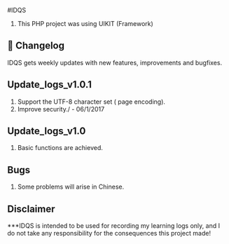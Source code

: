 #IDQS
1. This PHP project was using UIKIT (Framework)

## :scroll: Changelog
IDQS gets weekly updates with new features, improvements and bugfixes.

## Update_logs_v1.0.1
1. Support the UTF-8 character set ( page encoding).
2. Improve security./ - 06/1/2017

## Update_logs_v1.0
1. Basic functions are achieved.

## Bugs
1. Some problems will arise in Chinese.

## Disclaimer
***IDQS is intended to be used for recording my learning logs only, and I do not take any responsibility for the consequences this project made!

